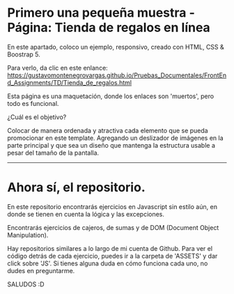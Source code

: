 # Primero una pequeña muestra - Página: Tienda de regalos en línea

En este apartado, coloco un ejemplo, responsivo, creado con HTML, CSS & Boostrap 5. 

Para verlo, da clic en este enlance: https://gustavomontenegrovargas.github.io/Pruebas_Documentales/FrontEnd_Assignments/TD/Tienda_de_regalos.html

Esta página es una maquetación, donde los enlaces son 'muertos', pero todo es funcional.

¿Cuál es el objetivo?

Colocar de manera ordenada y atractiva cada elemento que se pueda promocionar en este template. Agregando un deslizador de imágenes en la parte principal y que sea un diseño que mantenga la estructura usable a pesar del tamaño de la pantalla.

--------------------------------------------------------------------------------------------------------------------------------------------
# Ahora sí, el repositorio.

En este repositorio encontrarás ejercicios en Javascript sin estilo aún, en donde se tienen en cuenta la lógica y las excepciones. 

Encontrarás ejercicios de cajeros, de sumas y de DOM (Document Object Manipulation).

Hay repositorios similares a lo largo de mi cuenta de Github. Para ver el código detrás de cada ejercicio, 
puedes ir a la carpeta de  'ASSETS' y dar click sobre 'JS'. Si tienes alguna duda en cómo funciona cada uno, 
no dudes en preguntarme.


SALUDOS :D

